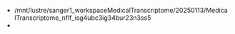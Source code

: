 - /mnt/lustre/sanger1_workspaceMedicalTranscriptome/20250113/MedicalTranscriptome_nflf_isg4ubc3ig34bur23n3ss5
-